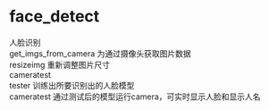 # face_detect
人脸识别  
get_imgs_from_camera 为通过摄像头获取图片数据  
resizeimg 重新调整图片尺寸  
cameratest   
tester 训练出所要识别出的人脸模型  
cameratest 通过测试后的模型运行camera，可实时显示人脸和显示人名  
